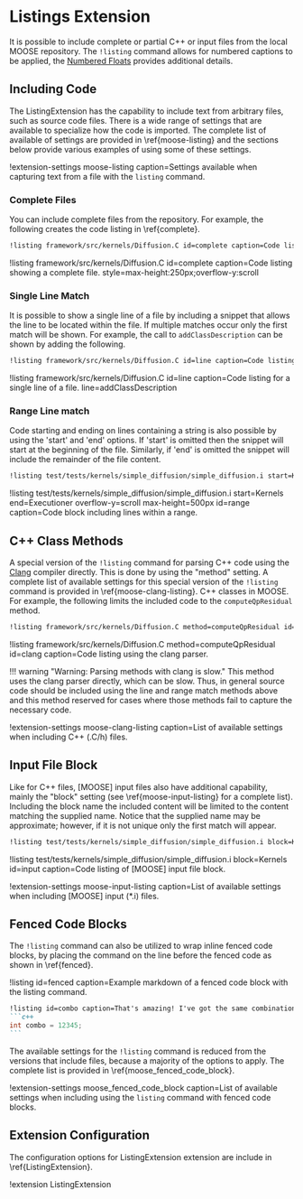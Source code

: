 # Listings Extension

It is possible to include complete or partial C++ or input files from the local MOOSE repository.
The `!listing` command allows for numbered captions to be applied, the [Numbered Floats](extensions/numbered_floats.md) provides additional details.

## Including Code
The ListingExtension has the capability to include text from arbitrary files, such as source code
files. There is a wide range of settings that are available to specialize how the code is imported.
The complete list of available of settings are provided in \ref{moose-listing} and the sections
below provide various examples of using some of these settings.

!extension-settings moose-listing caption=Settings available when capturing text from a file with the `listing` command.

### Complete Files
You can include complete files from the repository. For example, the
following creates the code listing in \ref{complete}.

```markdown
!listing framework/src/kernels/Diffusion.C id=complete caption=Code listing showing a complete file. style=max-height:250px;overflow-y:scroll
```

!listing framework/src/kernels/Diffusion.C id=complete caption=Code listing showing a complete file. style=max-height:250px;overflow-y:scroll

### Single Line Match
It is possible to show a single line of a file by including a snippet that allows the line to be
located within the file. If multiple matches occur only the first match will be shown. For example,
the call to `addClassDescription` can be shown by adding the following.

```markdown
!listing framework/src/kernels/Diffusion.C id=line caption=Code listing for a single line of a file. line=addClassDescription
```

!listing framework/src/kernels/Diffusion.C id=line caption=Code listing for a single line of a file. line=addClassDescription

### Range Line match
Code starting and ending on lines containing a string is also possible by using the 'start' and
'end' options. If 'start' is omitted then the snippet will start at the beginning of the file.
Similarly, if 'end' is omitted the snippet will include the remainder of the file content.

```markdown
!listing test/tests/kernels/simple_diffusion/simple_diffusion.i start=Kernels end=Executioner overflow-y=scroll max-height=500px id=range caption=Code block including lines within a range.
```

!listing test/tests/kernels/simple_diffusion/simple_diffusion.i start=Kernels end=Executioner overflow-y=scroll max-height=500px id=range caption=Code block including lines within a range.

## C++ Class Methods
A special version of the `!listing` command for parsing C++ code using the [Clang](https://en.wikipedia.org/wiki/Clang) compiler directly. This is done by using the "method" setting. A complete list of available settings for this special version of the `!listing` command is
provided in \ref{moose-clang-listing}.
C++ classes in MOOSE. For example, the following limits the included code to the `computeQpResidual`
method.

```markdown
!listing framework/src/kernels/Diffusion.C method=computeQpResidual id=clang caption=Code listing using the clang parser.
```

!listing framework/src/kernels/Diffusion.C method=computeQpResidual id=clang caption=Code listing using the clang parser.

!!! warning "Warning: Parsing methods with clang is slow."
    This method uses the clang parser directly, which can be slow. Thus, in general source code should be
    included using the line and range match methods above and this method reserved for cases where those methods
    fail to capture the necessary code.

!extension-settings moose-clang-listing caption=List of available settings when including C++ (.C/h) files.

## Input File Block
Like for C++ files, [MOOSE] input files also have additional capability, mainly the "block" setting (see \ref{moose-input-listing} for a complete list). Including the block name the included content will be limited to the content matching the supplied name. Notice that the supplied name may be approximate; however, if it is not unique only the first match will appear.

```markdown
!listing test/tests/kernels/simple_diffusion/simple_diffusion.i block=Kernels id=input caption=Code listing of [MOOSE] input file block.
```

!listing test/tests/kernels/simple_diffusion/simple_diffusion.i block=Kernels id=input caption=Code listing of [MOOSE] input file block.

!extension-settings moose-input-listing caption=List of available settings when including [MOOSE] input (*.i) files.

## Fenced Code Blocks

The `!listing` command can also be utilized to wrap inline fenced code blocks, by placing the command on the line before the fenced code as shown in \ref{fenced}.

!listing id=fenced caption=Example markdown of a fenced code block with the listing command.
~~~markdown
!listing id=combo caption=That's amazing! I've got the same combination on my luggage!
```c++
int combo = 12345;
```
~~~

The available settings for the `!listing` command is reduced from the versions that include files,
because a majority of the options to apply. The complete list is provided in \ref{moose_fenced_code_block}.

!extension-settings moose_fenced_code_block caption=List of available settings when including using the `listing` command with fenced code blocks.

## Extension Configuration
The configuration options for ListingExtension extension are include in \ref{ListingExtension}.

!extension ListingExtension
